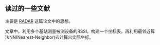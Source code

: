 ## 读过的一些文献

主要是 [RADAR](https://github.com/EasternH/ESP-WiFi-Localization/blob/master/Paper/RADAR.pdf) 这篇论文中的思想。

文章中，利用多个基站测量被测设备的RSSI，构建一个坐标表，再利用最邻近算法NN(Nearest-Neighbor)去计算出实际坐标。
